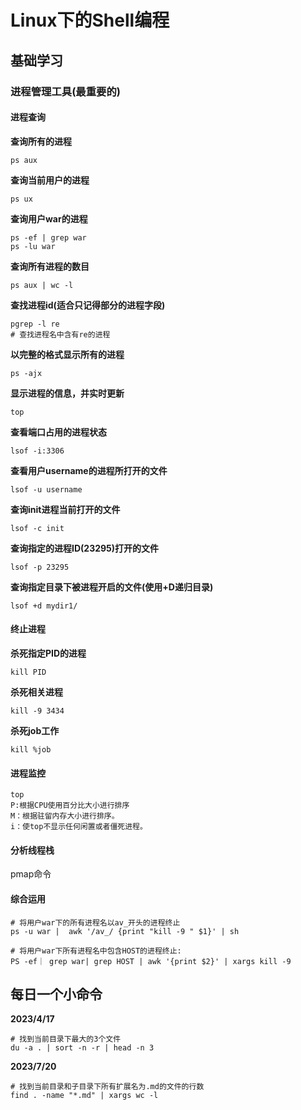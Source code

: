 # Linux下的Shell编程
## 基础学习
### 进程管理工具(最重要的)
#### 进程查询
**查询所有的进程**
```shell
ps aux
```

**查询当前用户的进程**
```shell
ps ux
```

**查询用户war的进程**
```shell
ps -ef | grep war
ps -lu war
```

**查询所有进程的数目**
```shell
ps aux | wc -l
```

**查找进程id(适合只记得部分的进程字段)**
```shell
pgrep -l re
# 查找进程名中含有re的进程
```

**以完整的格式显示所有的进程**
```shell
ps -ajx
```

**显示进程的信息，并实时更新**
```shell
top
```

**查看端口占用的进程状态**
```shell
lsof -i:3306
```

**查看用户username的进程所打开的文件**
```shell
lsof -u username
```

**查询init进程当前打开的文件**
```shell
lsof -c init
```

**查询指定的进程ID(23295)打开的文件**
```shell
lsof -p 23295
```

**查询指定目录下被进程开启的文件(使用+D递归目录)**
```shell
lsof +d mydir1/
```

#### 终止进程
**杀死指定PID的进程**
```shell
kill PID
```

**杀死相关进程**
```shell
kill -9 3434
```

**杀死job工作**
```shell
kill %job
```

#### 进程监控
```shell
top
P:根据CPU使用百分比大小进行排序
M：根据驻留内存大小进行排序。
i：使top不显示任何闲置或者僵死进程。
```

#### 分析线程栈
pmap命令

#### 综合运用
```shell
# 将用户war下的所有进程名以av_开头的进程终止
ps -u war |  awk '/av_/ {print "kill -9 " $1}' | sh

# 将用户war下所有进程名中包含HOST的进程终止:
PS -ef｜ grep war| grep HOST | awk '{print $2}' | xargs kill -9
```


## 每日一个小命令
**2023/4/17**
```shell
# 找到当前目录下最大的3个文件
du -a . | sort -n -r | head -n 3
```


**2023/7/20**
```shell
# 找到当前目录和子目录下所有扩展名为.md的文件的行数
find . -name "*.md" | xargs wc -l
```